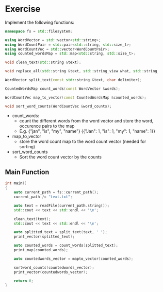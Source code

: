 # Exercise

Implement the following functions:

```cpp
namespace fs = std::filesystem;

using WordVector = std::vector<std::string>;
using WordCountPair = std::pair<std::string, std::size_t>;
using WordCountVec = std::vector<WordCountPair>;
using counted_wordsMap = std::map<std::string, std::size_t>;

void clean_text(std::string &text);

void replace_all(std::string &text, std::string_view what, std::string_view with);

WordVector split_text(const std::string &text, char delimiter);

CountedWordsMap count_words(const WordVector &words);

WordCountVec map_to_vector(const CountedWordsMap &counted_words);

void sort_word_counts(WordCountVec &word_counts);
```

- count_words:
  - count the different words from the word vector and store the word, occurence pairs to the map
  - E.g. {"jan", "is", "my", "name"} {{"Jan": 1, "is": 1, "my": 1, "name": 1}}
- map_to_vector
  - store the word count map to the word count vector (needed for sorting)
- sort_word_counts
  - Sort the word count vector by the counts

## Main Function

```cpp
int main()
{
    auto current_path = fs::current_path();
    current_path /= "text.txt";

    auto text = readFile(current_path.string());
    std::cout << text << std::endl << '\n';

    clean_text(text);
    std::cout << text << std::endl << '\n';

    auto splitted_text = split_text(text, ' ');
    print_vector(splitted_text);

    auto counted_words = count_words(splitted_text);
    print_map(counted_words);

    auto countedwords_vector = mapto_vector(counted_words);

    sortword_counts(countedwords_vector);
    print_vector(countedwords_vector);

    return 0;
}
```
